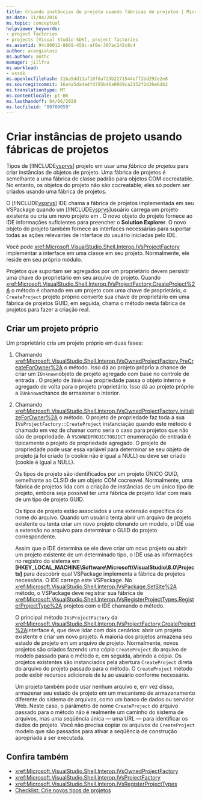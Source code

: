 ```yaml
---
title: Criando instâncias de projeto usando fábricas de projetos | Microsoft Docs
ms.date: 11/04/2016
ms.topic: conceptual
helpviewer_keywords:
- project factories
- projects [Visual Studio SDK], project factories
ms.assetid: 94c90012-8669-459c-af8e-307ac242c8c4
author: acangialosi
ms.author: anthc
manager: jillfra
ms.workload:
- vssdk
ms.openlocfilehash: 31ba5dd11af18f8a723b2271544eff2bd292e2e8
ms.sourcegitcommit: 16a4a5da4a4fd795b46a0869ca2152f2d36e6db2
ms.translationtype: MT
ms.contentlocale: pt-BR
ms.lasthandoff: 04/06/2020
ms.locfileid: "80709059"
---
```

# <a name="create-project-instances-by-using-project-factories"></a>Criar instâncias de projeto usando fábricas de projetos
Tipos de [!INCLUDE[vsprvs](../../code-quality/includes/vsprvs_md.md)] projeto em usar uma *fábrica de projetos* para criar instâncias de objetos de projeto. Uma fábrica de projetos é semelhante a uma fábrica de classe padrão para objetos COM cocreatable. No entanto, os objetos do projeto não são cocreatable; eles só podem ser criados usando uma fábrica de projetos.

 O [!INCLUDE[vsprvs](../../code-quality/includes/vsprvs_md.md)] IDE chama a fábrica de projetos implementada em seu VSPackage quando um [!INCLUDE[vsprvs](../../code-quality/includes/vsprvs_md.md)]usuário carrega um projeto existente ou cria um novo projeto em . O novo objeto do projeto fornece ao IDE informações suficientes para preencher o **Solution Explorer**. O novo objeto do projeto também fornece as interfaces necessárias para suportar todas as ações relevantes de interface do usuário iniciadas pelo IDE.

 Você pode <xref:Microsoft.VisualStudio.Shell.Interop.IVsProjectFactory> implementar a interface em uma classe em seu projeto. Normalmente, ele reside em seu próprio módulo.

 Projetos que suportam ser agregados por um proprietário devem persistir uma chave do proprietário em seu arquivo de projeto. Quando <xref:Microsoft.VisualStudio.Shell.Interop.IVsProjectFactory.CreateProject%2A> o método é chamado em um projeto com uma chave de proprietário, o `CreateProject` projeto próprio converte sua chave de proprietário em uma fábrica de projetos GUID, em seguida, chama o método nesta fábrica de projetos para fazer a criação real.

## <a name="create-an-owned-project"></a>Criar um projeto próprio
 Um proprietário cria um projeto próprio em duas fases:

1. Chamando <xref:Microsoft.VisualStudio.Shell.Interop.IVsOwnedProjectFactory.PreCreateForOwner%2A> o método. Isso dá ao projeto próprio a chance de criar um `IUnknown`objeto de projeto agregado com base no controle de entrada . O projeto de `IUnknown` propriedade passa o objeto interno e agregado de volta para o projeto proprietário. Isso dá ao projeto próprio a `IUnknown`chance de armazenar o interior.

2. Chamando <xref:Microsoft.VisualStudio.Shell.Interop.IVsOwnedProjectFactory.InitializeForOwner%2A> o método. O projeto de propriedade faz toda a sua `IVsProjectFactory::CreateProject` instanciação quando este método é chamado em vez de chamar como seria o caso para projetos que não são de propriedade. A `VSOWNEDPROJECTOBJECT` enumeração de entrada é tipicamente o projeto de propriedade agregado. O projeto de propriedade pode usar essa variável para determinar se seu objeto de projeto já foi criado (o cookie não é igual a NULL) ou deve ser criado (cookie é igual a NULL).

   Os tipos de projeto são identificados por um projeto ÚNICO GUID, semelhante ao CLSID de um objeto COM cocreavel. Normalmente, uma fábrica de projetos lida com a criação de instâncias de um único tipo de projeto, embora seja possível ter uma fábrica de projeto lidar com mais de um tipo de projeto GUID.

   Os tipos de projeto estão associados a uma extensão específica do nome do arquivo. Quando um usuário tenta abrir um arquivo de projeto existente ou tenta criar um novo projeto clonando um modelo, o IDE usa a extensão no arquivo para determinar o GUID do projeto correspondente.

   Assim que o IDE determina se ele deve criar um novo projeto ou abrir um projeto existente de um determinado tipo, o IDE usa as informações no registro do sistema em **[HKEY_LOCAL_MACHINE\Software\Microsoft\VisualStudio\8.0\Projects]** para descobrir qual VSPackage implementa a fábrica de projetos necessária. O IDE carrega este VSPackage. No <xref:Microsoft.VisualStudio.Shell.Interop.IVsPackage.SetSite%2A> método, o VSPackage deve registrar sua fábrica de <xref:Microsoft.VisualStudio.Shell.Interop.IVsRegisterProjectTypes.RegisterProjectType%2A> projetos com o IDE chamando o método.

   O principal método `IVsProjectFactory` da <xref:Microsoft.VisualStudio.Shell.Interop.IVsProjectFactory.CreateProject%2A>interface é, que deve lidar com dois cenários: abrir um projeto existente e criar um novo projeto. A maioria dos projetos armazena seu estado de projeto em um arquivo de projeto. Normalmente, novos projetos são criados fazendo uma cópia `CreateProject` do arquivo de modelo passado para o método e, em seguida, abrindo a cópia. Os projetos existentes são instanciados pela abertura `CreateProject` direta do arquivo do projeto passado para o método. O `CreateProject` método pode exibir recursos adicionais de iu ao usuário conforme necessário.

   Um projeto também pode usar nenhum arquivo e, em vez disso, armazenar seu estado de projeto em um mecanismo de armazenamento diferente do sistema de arquivos, como um banco de dados ou servidor Web. Neste caso, o parâmetro de nome `CreateProject` do arquivo passado para o método não é realmente um caminho do sistema de arquivos, mas uma seqüência única — uma URL — para identificar os dados do projeto. Você não precisa copiar os arquivos de `CreateProject` modelo que são passados para ativar a seqüência de construção apropriada a ser executada.

## <a name="see-also"></a>Confira também
- <xref:Microsoft.VisualStudio.Shell.Interop.IVsOwnedProjectFactory>
- <xref:Microsoft.VisualStudio.Shell.Interop.IVsProjectFactory>
- <xref:Microsoft.VisualStudio.Shell.Interop.IVsRegisterProjectTypes>
- [Checklist: Crie novos tipos de projetos](../../extensibility/internals/checklist-creating-new-project-types.md)
